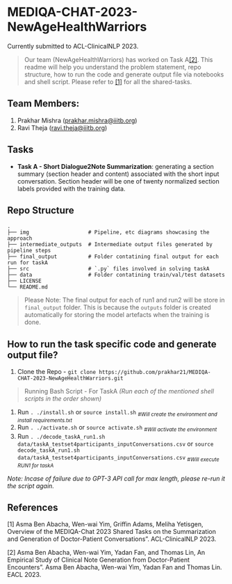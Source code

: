 # MEDIQA-CHAT-2023-NewAgeHealthWarriors
Currently submitted to ACL-ClinicalNLP 2023.

> Our team (NewAgeHealthWarriors) has worked on Task A[[2]](#2). This readme will help you understand the problem statement, repo structure, how to run the code and generate output file via notebooks and shell script. Please refer to [[1]](#1) for all the shared-tasks.

## Team Members:
1. Prakhar Mishra (prakhar.mishra@iiitb.org)
2. Ravi Theja (ravi.theja@iiitb.org)

## Tasks
- **Task A - Short Dialogue2Note Summarization**: generating a section summary (section header and content) associated with the short input conversation. Section header will be one of twenty normalized section labels provided with the training data. 

## Repo Structure
    .
    ├── img                   # Pipeline, etc diagrams showcasing the approach
    ├── intermediate_outputs  # Intermediate output files generated by pipeline steps
    ├── final_output          # Folder contatining final output for each run for taskA
    ├── src                   # `.py` files involved in solving taskA 
    ├── data                  # Folder contatining train/val/test datasets
    ├── LICENSE
    └── README.md
> Please Note:  The final output for each of run1 and run2 will be store in `final_output` folder. This is because the `outputs` folder is created automatically for storing the model artefacts when the training is done.

## How to run the task specific code and generate output file?
  1. Clone the Repo - `git clone https://github.com/prakhar21/MEDIQA-CHAT-2023-NewAgeHealthWarriors.git`
  
 > Running Bash Script - For TaskA
  _(Run each of the mentioned shell scripts in the order shown)_
  1. Run `. ./install.sh` or `source install.sh`            <sub>_#Will create the environment and install requirements.txt_</sub>
  2. Run `. ./activate.sh` or `source activate.sh`          <sub>_#Will activate the environment_</sub>
  3. Run `. ./decode_taskA_run1.sh data/taskA_testset4participants_inputConversations.csv` or `source decode_taskA_run1.sh data/taskA_testset4participants_inputConversations.csv`     <sub>_#Will execute RUN1 for taskA_</sub>
  
_Note: Incase of failure due to GPT-3 API call for max length, please re-run it the script again._

## References
<a id="1">[1]</a> 
Asma Ben Abacha, Wen-wai Yim, Griffin Adams, Meliha Yetisgen, Overview of the MEDIQA-Chat 2023 Shared Tasks on the Summarization and Generation of Doctor-Patient Conversations”. ACL-ClinicalNLP 2023.

<a id="2">[2]</a> 
Asma Ben Abacha, Wen-wai Yim, Yadan Fan, and Thomas Lin, An Empirical Study of Clinical Note Generation from Doctor-Patient Encounters”. Asma Ben Abacha, Wen-wai Yim, Yadan Fan and Thomas Lin. EACL 2023.


